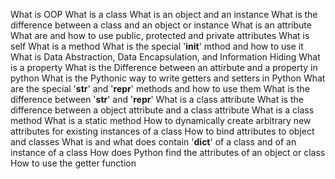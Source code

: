 What is OOP
What is a class
What is an object and an instance
What is the difference between a class and an object or instance
What is an attribute
What are and how to use public, protected and private attributes
What is self
What is a method
What is the special '__init__' mthod and how to use it
What is Data Abstraction, Data Encapsulation, and Information Hiding
What is a property
What is the Difference between an attirbute and a property in python
What is the Pythonic way to write getters and setters in Python
What are the special '__str__' and '__repr__' methods and how to use them
What is the difference between '__str__' and '__repr__'
What is a class attribute
What is the difference between a object attribute and a class attribute
What is a class method
What is a static method
How to dynamically create arbitrary new attributes for existing instances of a class
How to bind attributes to object and classes
What is and what does contain '__dict__' of a class and of an instance of a class
How does Python find the attributes of an object or class
How to use the getter function
